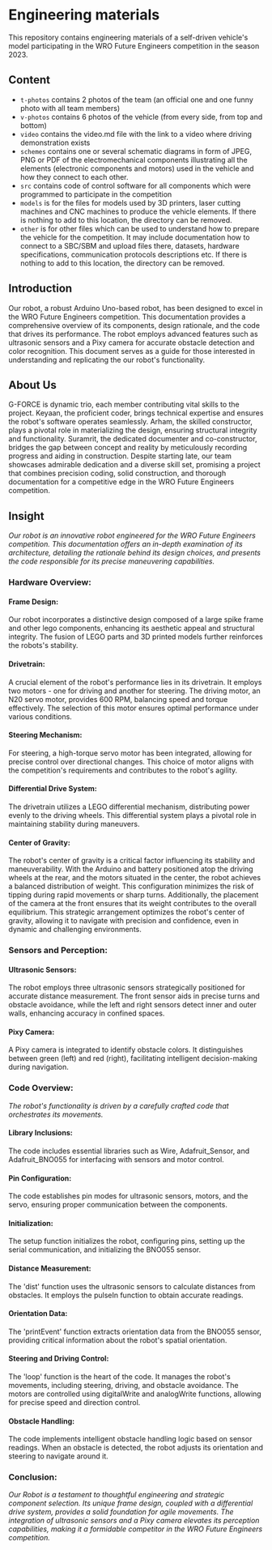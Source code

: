 Engineering materials
====

This repository contains engineering materials of a self-driven vehicle's model participating in the WRO Future Engineers competition in the season 2023.

## Content

* `t-photos` contains 2 photos of the team (an official one and one funny photo with all team members)
* `v-photos` contains 6 photos of the vehicle (from every side, from top and bottom)
* `video` contains the video.md file with the link to a video where driving demonstration exists
* `schemes` contains one or several schematic diagrams in form of JPEG, PNG or PDF of the electromechanical components illustrating all the elements (electronic components and motors) used in the vehicle and how they connect to each other.
* `src` contains code of control software for all components which were programmed to participate in the competition
* `models` is for the files for models used by 3D printers, laser cutting machines and CNC machines to produce the vehicle elements. If there is nothing to add to this location, the directory can be removed.
* `other` is for other files which can be used to understand how to prepare the vehicle for the competition. It may include documentation how to connect to a SBC/SBM and upload files there, datasets, hardware specifications, communication protocols descriptions etc. If there is nothing to add to this location, the directory can be removed.

## Introduction

Our robot, a robust Arduino Uno-based robot, has been designed to excel in the WRO Future Engineers competition. This documentation provides a comprehensive overview of its components, design rationale, and the code that drives its performance. The robot employs advanced features such as ultrasonic sensors and a Pixy camera for accurate obstacle detection and color recognition. This document serves as a guide for those interested in understanding and replicating the our robot's functionality.

## About Us
G-FORCE is dynamic trio, each member contributing vital skills to the project. Keyaan, the proficient coder, brings technical expertise and ensures the robot's software operates seamlessly. Arham, the skilled constructor, plays a pivotal role in materializing the design, ensuring structural integrity and functionality. Suramrit, the dedicated documenter and co-constructor, bridges the gap between concept and reality by meticulously recording progress and aiding in construction. Despite starting late, our team showcases admirable dedication and a diverse skill set, promising a project that combines precision coding, solid construction, and thorough documentation for a competitive edge in the WRO Future Engineers competition.

## Insight

*Our robot is an innovative robot engineered for the WRO Future Engineers competition. This documentation offers an in-depth examination of its architecture, detailing the rationale behind its design choices, and presents the code responsible for its precise maneuvering capabilities.*



### Hardware Overview:

#### Frame Design:
Our robot incorporates a distinctive design composed of a large spike frame and other lego components, enhancing its aesthetic appeal and structural integrity. The fusion of LEGO parts and 3D printed models further reinforces the robots's stability.

#### Drivetrain:
A crucial element of the robot's performance lies in its drivetrain. It employs two motors - one for driving and another for steering. The driving motor, an N20 servo motor, provides 600 RPM, balancing speed and torque effectively. The selection of this motor ensures optimal performance under various conditions.

#### Steering Mechanism:
For steering, a high-torque servo motor has been integrated, allowing for precise control over directional changes. This choice of motor aligns with the competition's requirements and contributes to the robot's agility.

#### Differential Drive System:
The drivetrain utilizes a LEGO differential mechanism, distributing power evenly to the driving wheels. This differential system plays a pivotal role in maintaining stability during maneuvers.

#### Center of Gravity:
The robot's center of gravity is a critical factor influencing its stability and maneuverability. With the Arduino and battery positioned atop the driving wheels at the rear, and the motors situated in the center, the robot achieves a balanced distribution of weight. This configuration minimizes the risk of tipping during rapid movements or sharp turns. Additionally, the placement of the camera at the front ensures that its weight contributes to the overall equilibrium. This strategic arrangement optimizes the robot's center of gravity, allowing it to navigate with precision and confidence, even in dynamic and challenging environments.



### Sensors and Perception:

#### Ultrasonic Sensors:
The robot employs three ultrasonic sensors strategically positioned for accurate distance measurement. The front sensor aids in precise turns and obstacle avoidance, while the left and right sensors detect inner and outer walls, enhancing accuracy in confined spaces.

#### Pixy Camera:
A Pixy camera is integrated to identify obstacle colors. It distinguishes between green (left) and red (right), facilitating intelligent decision-making during navigation.



### Code Overview:
*The robot's functionality is driven by a carefully crafted code that orchestrates its movements.*

#### Library Inclusions:
The code includes essential libraries such as Wire, Adafruit_Sensor, and Adafruit_BNO055 for interfacing with sensors and motor control.

#### Pin Configuration:
The code establishes pin modes for ultrasonic sensors, motors, and the servo, ensuring proper communication between the components.

#### Initialization:
The setup function initializes the robot, configuring pins, setting up the serial communication, and initializing the BNO055 sensor.

#### Distance Measurement:
The 'dist' function uses the ultrasonic sensors to calculate distances from obstacles. It employs the pulseIn function to obtain accurate readings.

#### Orientation Data:
The 'printEvent' function extracts orientation data from the BNO055 sensor, providing critical information about the robot's spatial orientation.

#### Steering and Driving Control:
The 'loop' function is the heart of the code. It manages the robot's movements, including steering, driving, and obstacle avoidance. The motors are controlled using digitalWrite and analogWrite functions, allowing for precise speed and direction control.

#### Obstacle Handling:
The code implements intelligent obstacle handling logic based on sensor readings. When an obstacle is detected, the robot adjusts its orientation and steering to navigate around it.



### Conclusion:
*Our Robot is a testament to thoughtful engineering and strategic component selection. Its unique frame design, coupled with a differential drive system, provides a solid foundation for agile movements. The integration of ultrasonic sensors and a Pixy camera elevates its perception capabilities, making it a formidable competitor in the WRO Future Engineers competition.*
